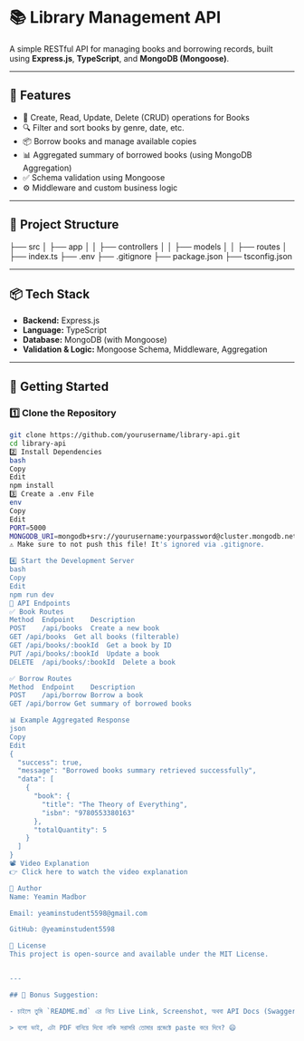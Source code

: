 # 📚 Library Management API

A simple RESTful API for managing books and borrowing records, built using **Express.js**, **TypeScript**, and **MongoDB (Mongoose)**.

---

## 🚀 Features

- 📖 Create, Read, Update, Delete (CRUD) operations for Books
- 🔍 Filter and sort books by genre, date, etc.
- 📦 Borrow books and manage available copies
- 📊 Aggregated summary of borrowed books (using MongoDB Aggregation)
- ✅ Schema validation using Mongoose
- ⚙️ Middleware and custom business logic

---

## 📁 Project Structure

├── src
│ ├── app
│ │ ├── controllers
│ │ ├── models
│ │ ├── routes
│ ├── index.ts
├── .env
├── .gitignore
├── package.json
├── tsconfig.json


---

## 📦 Tech Stack

- **Backend:** Express.js
- **Language:** TypeScript
- **Database:** MongoDB (with Mongoose)
- **Validation & Logic:** Mongoose Schema, Middleware, Aggregation

---

## 🔧 Getting Started

### 1️⃣ Clone the Repository

```bash
git clone https://github.com/yourusername/library-api.git
cd library-api
2️⃣ Install Dependencies
bash
Copy
Edit
npm install
3️⃣ Create a .env File
env
Copy
Edit
PORT=5000
MONGODB_URI=mongodb+srv://yourusername:yourpassword@cluster.mongodb.net/library
⚠️ Make sure to not push this file! It's ignored via .gitignore.

4️⃣ Start the Development Server
bash
Copy
Edit
npm run dev
📮 API Endpoints
✅ Book Routes
Method	Endpoint	Description
POST	/api/books	Create a new book
GET	/api/books	Get all books (filterable)
GET	/api/books/:bookId	Get a book by ID
PUT	/api/books/:bookId	Update a book
DELETE	/api/books/:bookId	Delete a book

✅ Borrow Routes
Method	Endpoint	Description
POST	/api/borrow	Borrow a book
GET	/api/borrow	Get summary of borrowed books

📊 Example Aggregated Response
json
Copy
Edit
{
  "success": true,
  "message": "Borrowed books summary retrieved successfully",
  "data": [
    {
      "book": {
        "title": "The Theory of Everything",
        "isbn": "9780553380163"
      },
      "totalQuantity": 5
    }
  ]
}
📽️ Video Explanation
👉 Click here to watch the video explanation

📌 Author
Name: Yeamin Madbor

Email: yeaminstudent5598@gmail.com

GitHub: @yeaminstudent5598

📄 License
This project is open-source and available under the MIT License.


---

## 🎁 Bonus Suggestion:

- চাইলে তুমি `README.md` এর নিচে Live Link, Screenshot, অথবা API Docs (Swagger) লিংকও যোগ করতে পারো।

> বলো ভাই, এটা PDF বানিয়ে দিবো নাকি সরাসরি তোমার প্রজেক্টে paste করে দিবে? 😄
